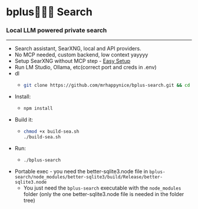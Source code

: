 # bplus🤷🏻‍♂️ Search  

### Local LLM powered private search
---
- Search assistant, SearXNG, local and API providers. 
- No MCP needed, custom backend, low context yayyyy
- Setup SearXNG without MCP step - [Easy Setup](https://github.com/mrhappynice/lmstudio-dev/tree/main/easy-searx-mcp)
- Run LM Studio, Ollama, etc(correct port and creds in .env)
- dl
  - ```sh
    git clone https://github.com/mrhappynice/bplus-search.git && cd bplus-search
    ```
- Install: 
  - ```sh
    npm install
    ```
- Build it:
  - ```sh
    chmod +x build-sea.sh
    ./build-sea.sh
    ```
- Run:
  - ```sh
    ./bplus-search
    ```
- Portable exec - you need the better-sqlite3.node file in ```bplus-search/node_modules/better-sqlite3/build/Release/better-sqlite3.node```
  - You just need the ```bplus-search``` executable with the ```node_modules``` folder (only the one better-sqlite3.node file is needed in the folder tree)

